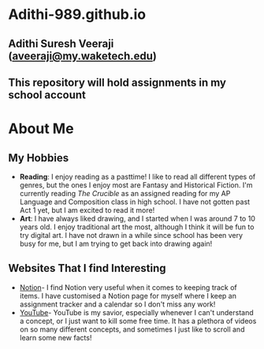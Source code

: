 # Adithi-989.github.io
## Adithi Suresh Veeraji (aveeraji@my.waketech.edu)
## This repository will hold assignments in my school account

# About Me
## My Hobbies
- **Reading**: I enjoy reading as a pasttime! I like to read all different types of genres, but the ones I enjoy most are Fantasy and Historical Fiction. I'm currently reading _The Crucible_ as an assigned reading for my AP Language and Composition class in high school. I have not gotten past Act 1 yet, but I am excited to read it more!
- **Art**: I have always liked drawing, and I started when I was around 7 to 10 years old. I enjoy traditional art the most, although I think it will be fun to try digital art. I have not drawn in a while since school has been very busy for me, but I am trying to get back into drawing again!
## Websites That I find Interesting
-  [Notion][cute]- I find Notion very useful when it comes to keeping track of items. I have customised a Notion page for myself where I keep an assignment tracker and a calendar so I don't miss any work!
- [YouTube][cuute]- YouTube is my savior, especially whenever I can't understand a concept, or I just want to kill some free time. It has a plethora of videos on so many different concepts, and sometimes I just like to scroll and learn some new facts!

[cute]: https://notion.com
[cuute]:https://youtube.com